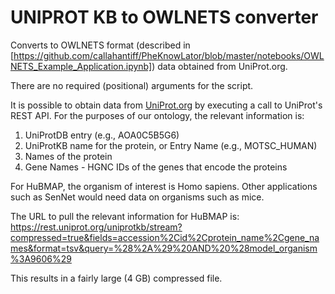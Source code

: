 # UNIPROT KB to OWLNETS converter

Converts to OWLNETS format (described in [https://github.com/callahantiff/PheKnowLator/blob/master/notebooks/OWLNETS_Example_Application.ipynb])
data obtained from UniProt.org.

There are no required (positional) arguments for the script.

It is possible to obtain data from [UniProt.org](https://www.uniprot.org/uniprotkb?query=*) by executing a call to UniProt's REST API. 
For the purposes of our ontology, the relevant information is:
1. UniProtDB entry (e.g., AOA0C5B5G6)
2. UniProtKB name for the protein, or Entry Name (e.g., MOTSC_HUMAN)
3. Names of the protein
4. Gene Names - HGNC IDs of the genes that encode the proteins

For HuBMAP, the organism of interest is Homo sapiens. 
Other applications such as SenNet would need data on
organisms such as mice.

The URL to pull the relevant information for HuBMAP is:
https://rest.uniprot.org/uniprotkb/stream?compressed=true&fields=accession%2Cid%2Cprotein_name%2Cgene_names&format=tsv&query=%28%2A%29%20AND%20%28model_organism%3A9606%29

This results in a fairly large (4 GB) compressed file.

